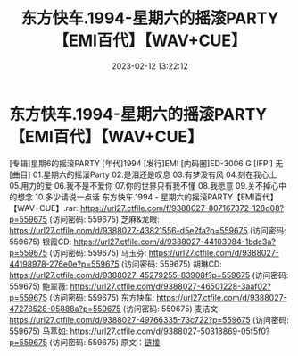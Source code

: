 ﻿---
title: 东方快车.1994-星期六的摇滚PARTY【EMI百代】【WAV+CUE】
date: 2023-02-12 13:22:12
categories: WAV车载音乐、镜像
tags: 华语中文
---
# 东方快车.1994-星期六的摇滚PARTY【EMI百代】【WAV+CUE】

[专辑]星期6的摇滚PARTY
[年代]1994
[发行]EMI
[内码圈]ED-3006 G
[IFPI] 无
[曲目]
01.星期六的摇滚Party
02.是泪还是叹息
03.有梦没有风
04.刻在我心上
05.用力的爱
06.我不是不爱你
07.你的世界只有我不懂
08.我愿意
09.关不掉心中的想念
10.多少请说一点话
东方快车.1994 - 星期六的摇滚PARTY【EMI百代】【WAV+CUE】.rar: https://url27.ctfile.com/f/9388027-807167372-128d08?p=559675
(访问密码: 559675)
芝麻&龙眼: https://url27.ctfile.com/d/9388027-43821556-d5e2fa?p=559675
(访问密码: 559675)
银霞CD: https://url27.ctfile.com/d/9388027-44103984-1bdc3a?p=559675
(访问密码: 559675)
马玉芬: https://url27.ctfile.com/d/9388027-44198978-276e0e?p=559675
(访问密码: 559675)
胡琳CD: https://url27.ctfile.com/d/9388027-45279255-83908f?p=559675
(访问密码: 559675)
鲍翠薇: https://url27.ctfile.com/d/9388027-46501228-3aaf02?p=559675
(访问密码: 559675)
东方快车: https://url27.ctfile.com/d/9388027-47278528-05888a?p=559675
(访问密码: 559675)
麦洁文: https://url27.ctfile.com/d/9388027-49766335-73c722?p=559675
(访问密码: 559675)
马萃如: https://url27.ctfile.com/d/9388027-50318869-05f5f0?p=559675
(访问密码: 559675)
原文：[链接](https://blog.sina.com.cn/s/blog_1647c7e76010310se.html)